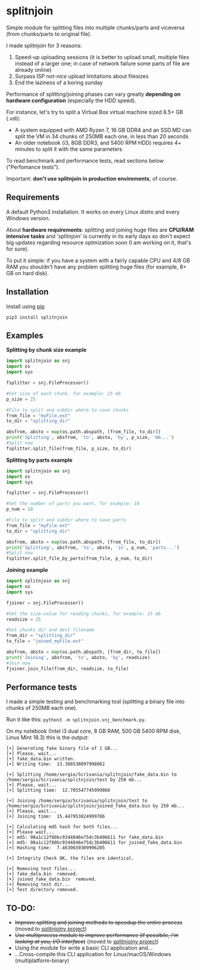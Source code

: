 # splitnjoin
Simple module for splitting files into multiple chunks/parts and viceversa (from chunks/parts to original file).

I made splitnjoin for 3 reasons:
1. Speed-up uploading sessions (it is better to upload small, multiple files instead of a larger one; in case of network failure some parts of file are already online)
2. Surpass ISP _not-nice_ upload limitations about filesizes
3. End the laziness of a boring sunday

Performance of splitting/joining phases can vary greatly **depending on hardware configuration** (especially the HDD speed). 

For instance, let's try to split a Virtual Box virtual machine sized 8.5+ GB (.vdi): 
- A system equipped with AMD Ryzen 7, 16 GB DDR4 and an SSD.MD can split the VM in 34 chunks of 250MB each one, in less than 20 seconds
- An older notebook (i3, 8GB DDR3, and 5400 RPM HDD) requires 4+ minutes to split it with the same parameters

To read benchmark and performance tests, read sections below ("Perfomance tests").

Important: **don't use splitnjoin in production enviroments**, of course.

## Requirements

A default Python3 installation. It works on every Linux distro and every Windows version.

About **hardware requirements**: splitting and joining huge files are **CPU/RAM intensive tasks** and 'splitnjoin' is currently in its early days so don't expect big updates regarding resource optmization soon (I am working on it, that's for sure).

To put it simple: if you have a system with a fairly capable CPU and 4/8 GB RAM you shouldn't have any problem splitting huge files (for example, 8+ GB on hard disk).

## Installation
Install using [pip](https://pip.pypa.io/en/stable/quickstart/)

`pip3 install splitnjoin`

## Examples
**Splitting by chunk size example**

```Python
import splitnjoin as snj
import os
import sys

fsplitter = snj.FileProcessor()

#Set size of each chunk, for example: 25 mb
p_size = 25

#File to split and subdir where to save chunks
from_file = "myFile.ext"
to_dir = "splitting_dir"

absfrom, absto = map(os.path.abspath, [from_file, to_dir])
print('Splitting', absfrom, 'to', absto, 'by', p_size, 'mb...')
#Split now
fsplitter.split_file(from_file, p_size, to_dir)
```
**Splitting by parts example**

```Python
import splitnjoin as snj
import os
import sys

fsplitter = snj.FileProcessor()

#Set the number of parts you want, for example: 10
p_num = 10

#File to split and subdir where to save parts
from_file = "myFile.ext"
to_dir = "splitting_dir"

absfrom, absto = map(os.path.abspath, [from_file, to_dir])
print('Splitting', absfrom, 'to', absto, 'in', p_num, 'parts...')
#Split now
fsplitter.split_file_by_parts(from_file, p_num, to_dir)
```
**Joining example**

```Python
import splitnjoin as snj
import os
import sys

fjoiner = snj.FileProcessor()

#Set the size-value for reading chunks, for example: 25 mb
readsize = 25

#Set chunks dir and dest filename
from_dir = "splitting_dir"
to_file = "joined_myFile.ext"

absfrom, absto = map(os.path.abspath, [from_dir, to_file])
print('Joining', absfrom, 'to', absto, 'by', readsize)
#Join now
fjoiner.join_file(from_dir, readsize, to_file)
```

## Performance tests

I made a simple testing and benchmarking tool (splitting a binary file into chunks of 250MB each one). 

Run it like this: `python3 -m splitnjoin.snj_benchmark.py`. 

On my notebook (Intel i3 dual core, 8 GB RAM, 500 GB 5400 RPM disk, Linux Mint 18.3) this is the output:
 
```
[+] Generating fake binary file of 1 GB...
[+] Please, wait...
[+] fake_data.bin written.
[+] Writing time:  13.388530897998862

[+] Splitting /home/sergio/Scrivania/splitnjoin/fake_data.bin to /home/sergio/Scrivania/splitnjoin/test by 250 mb...
[+] Please, wait...
[+] Splitting time:  12.705547745999866

[+] Joining /home/sergio/Scrivania/splitnjoin/test to /home/sergio/Scrivania/splitnjoin/joined_fake_data.bin by 250 mb...
[+] Please, wait...
[+] Joining time:  15.447953824999786

[+] Calculating md5 hash for both files...
[+] Please wait...
[+] md5: 98a1c12f80bc9344846e75dc3b406611 for fake_data.bin
[+] md5: 98a1c12f80bc9344846e75dc3b406611 for joined_fake_data.bin
[+] Hashing time:  7.4639659309996205

[+] Integrity Check OK, the files are identical.

[+] Removing test files...
[+] fake_data.bin  removed.
[+] joined_fake_data.bin  removed.
[+] Removing test dir...
[+] Test directory removed.
```
## TO-DO:
- ~~Improve splitting and joining methods to speedup the entire process~~ (moved to [splitnjoiny project](https://github.com/SNN01/splitnjoiny))
- ~~Use multiprocess module to improve performance (if possibile, *i'm looking at you, I/O interface*)~~ (moved to [splitnjoiny project](https://github.com/SNN01/splitnjoiny))
- Using the module for write a basic CLI application and...
- ...Cross-compile this CLI application for Linux/macOS/Windows (multiplatform-binary)
